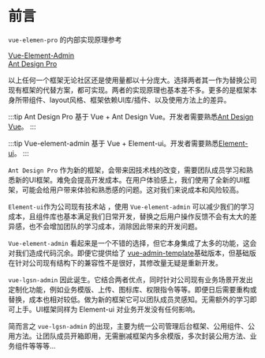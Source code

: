 # 前言
`vue-elemen-pro` 的内部实现原理参考

[Vue-Element-Admin](https://panjiachen.gitee.io/vue-element-admin-site/zh/guide/essentials/layout.html#layout)
<br/>[Ant Design Pro](https://pro.antdv.com/docs/getting-started)<br/>

以上任何一个框架无论社区还是使用量都以十分庞大。选择两者其一作为替换公司现有框架的代替方案，都可实现。两者的实现原理也基本差不多。更多的是框架本身所带组件、layout风格、框架依赖UI库/插件、以及使用方法上的差异。

:::tip Ant Design Pro
基于 Vue + Ant Design Vue。开发者需要熟悉[Ant Design Vue](https://antdv.com/docs/vue/introduce-cn/)。
:::

:::tip Vue-element-admin
基于 Vue + Element-ui。开发者需要熟悉[Element-ui](https://element.eleme.cn/#/zh-CN/component/installation)。
:::

`Ant Design Pro` 作为新的框架，会带来因技术栈的改变，需要团队成员学习和熟悉新的UI框架。难免会提高开发成本。在用户体验感上，我们使用了全新的UI框架，可能会给用户带来体验和熟悉感的问题。这对我们来说成本和风险较高。

`Element-ui`作为公司现有技术站 ，使用 `Vue-element-admin` 可以减少我们的学习成本，且组件库也基本满足我们日常开发，替换之后用户操作反馈不会有太大的差异感，也不会增加团队的学习成本，消除因此带来的开发问题。

`Vue-element-admin` 看起来是一个不错的选择，但它本身集成了太多的功能，这会对我们造成代码沉余。即便它提供给了 [vue-admin-template](https://github.com/PanJiaChen/vue-admin-template)基础版本，但基础版在针对公司现有结构下的兼容性不是很好，其修改量无疑是重新开发。

`vue-lgsn-admin` 因此诞生。它结合两者优点，同时针对公司现有业务场景开发出定制化功能，例如业务模版、上传、图标库、权限指令等等。即便日后需要重构或替换，成本也相对较低。做为新的框架它可以团队成员灵感知。无需额外的学习即可上手。UI框架同样为 Element-ui 对业务开发没有任何影响。

简而言之 `vue-lgsn-admin` 的出现，主要为统一公司管理后台框架、公用组件、公用方法。让团队成员开箱即用，无需删减框架内多余模版，多次封装公用方法、业务组件等等等...
